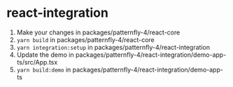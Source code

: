 # react-integration

1. Make your changes in packages/patternfly-4/react-core
2. `yarn build` in packages/patternfly-4/react-core
3. `yarn integration:setup` in packages/patternfly-4/react-integration
4. Update the demo in packages/patternfly-4/react-integration/demo-app-ts/src/App.tsx
5. `yarn build:demo` in packages/patternfly-4/react-integration/demo-app-ts

